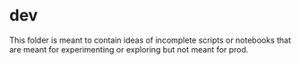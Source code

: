 # dev

This folder is meant to contain ideas of incomplete scripts or notebooks that are meant for experimenting or exploring but not meant for prod.

